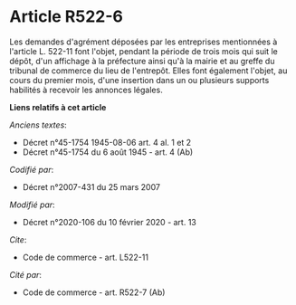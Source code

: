 # Article R522-6

Les demandes d'agrément déposées par les entreprises mentionnées à l'article L. 522-11 font l'objet, pendant la période de
trois mois qui suit le dépôt, d'un affichage à la préfecture ainsi qu'à la mairie et au greffe du tribunal de commerce du
lieu de l'entrepôt. Elles font également l'objet, au cours du premier mois, d'une insertion dans un ou plusieurs supports
habilités à recevoir les annonces légales.

**Liens relatifs à cet article**

_Anciens textes_:

  - Décret n°45-1754 1945-08-06 art. 4 al. 1 et 2
  - Décret n°45-1754 du 6 août 1945 - art. 4 (Ab)

_Codifié par_:

  - Décret n°2007-431 du 25 mars 2007

_Modifié par_:

  - Décret n°2020-106 du 10 février 2020 - art. 13

_Cite_:

  - Code de commerce - art. L522-11

_Cité par_:

  - Code de commerce - art. R522-7 (Ab)
